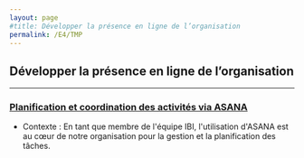 ```yaml
---
layout: page
#title: Développer la présence en ligne de l’organisation
permalink: /E4/TMP
---
```

## Développer la présence en ligne de l’organisation
---

### [Planification et coordination des activités via ASANA](SP1-4)
- Contexte :
    En tant que membre de l'équipe IBI, l'utilisation d'ASANA est au cœur de notre organisation pour la gestion et la planification des tâches.
